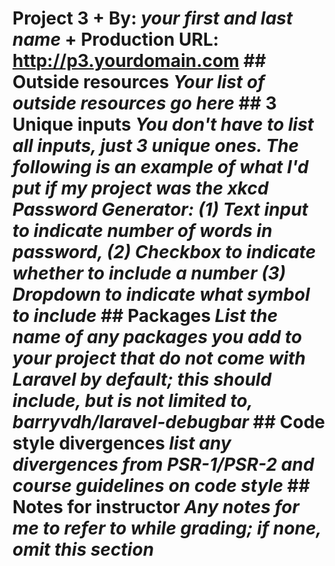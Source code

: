 # Project 3 + By: *your first and last name* + Production URL: <http://p3.yourdomain.com>  ## Outside resources *Your list of outside resources go here*  ## 3 Unique inputs *You don't have to list all inputs, just 3 unique ones. The following is an example of what I'd put if my project was the xkcd Password Generator: (1) Text input to indicate number of words in password, (2) Checkbox to indicate whether to include a number (3) Dropdown to indicate what symbol to include*  ## Packages *List the name of any packages you add to your project that do not come with Laravel by default; this should include, but is not limited to, barryvdh/laravel-debugbar*  ## Code style divergences *list any divergences from PSR-1/PSR-2 and course guidelines on code style*  ## Notes for instructor *Any notes for me to refer to while grading; if none, omit this section*
